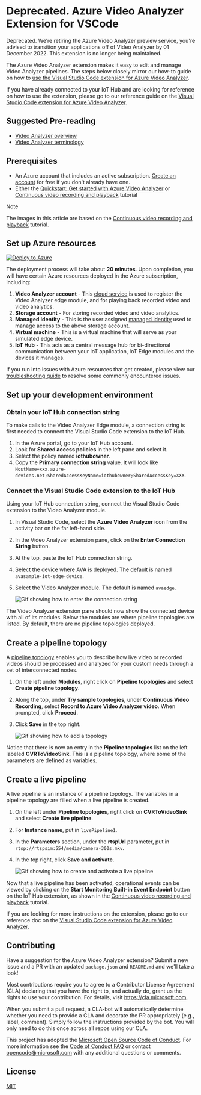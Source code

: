 # Deprecated. Azure Video Analyzer Extension for VSCode

Deprecated. We’re retiring the Azure Video Analyzer preview service, you're advised to transition your applications off of Video Analyzer by 01 December 2022. This extension is no longer being maintained.

The Azure Video Analyzer extension makes it easy to edit and manage Video Analyzer pipelines. The steps below closely mirror our how-to guide on how to [use the Visual Studio Code extension for Azure Video Analyzer](https://docs.microsoft.com/azure/azure-video-analyzer/video-analyzer-docs/edge/use-visual-studio-code-extension).

If you have already connected to your IoT Hub and are looking for reference on how to use the extension, please go to our reference guide on the [Visual Studio Code extension for Azure Video Analyzer](https://docs.microsoft.com/azure/azure-video-analyzer/video-analyzer-docs/visual-studio-code-extension).

## Suggested Pre-reading

-   [Video Analyzer overview](https://docs.microsoft.com/azure/azure-video-analyzer/video-analyzer-docs/overview)
-   [Video Analyzer terminology](https://docs.microsoft.com/azure/azure-video-analyzer/video-analyzer-docs/terminology)

## Prerequisites

-   An Azure account that includes an active subscription. [Create an account](https://azure.microsoft.com/free/) for free if you don't already have one.
-   Either the [Quickstart: Get started with Azure Video Analyzer](https://docs.microsoft.com/azure/azure-video-analyzer/video-analyzer-docs/edge/get-started-detect-motion-emit-events) or [Continuous video recording and playback](https://docs.microsoft.com/azure/azure-video-analyzer/video-analyzer-docs/edge/use-continuous-video-recording) tutorial

> [!NOTE]
> The images in this article are based on the [Continuous video recording and playback](https://docs.microsoft.com/azure/azure-video-analyzer/video-analyzer-docs/edge/use-continuous-video-recording) tutorial.

## Set up Azure resources

[![Deploy to Azure](https://aka.ms/deploytoazurebutton)](https://aka.ms/ava-click-to-deploy)

The deployment process will take about **20 minutes**. Upon completion, you will have certain Azure resources deployed in the Azure subscription, including:

1. **Video Analyzer account** - This [cloud service](https://docs.microsoft.com/azure/azure-video-analyzer/video-analyzer-docs/overview) is used to register the Video Analyzer edge module, and for playing back recorded video and video analytics.
1. **Storage account** - For storing recorded video and video analytics.
1. **Managed Identity** - This is the user assigned [managed identity](https://docs.microsoft.com/azure/active-directory/managed-identities-azure-resources/overview) used to manage access to the above storage account.
1. **Virtual machine** - This is a virtual machine that will serve as your simulated edge device.
1. **IoT Hub** - This acts as a central message hub for bi-directional communication between your IoT application, IoT Edge modules and the devices it manages.

If you run into issues with Azure resources that get created, please view our [troubleshooting guide](https://docs.microsoft.com/azure/azure-video-analyzer/video-analyzer-docs/troubleshoot) to resolve some commonly encountered issues.

## Set up your development environment

### Obtain your IoT Hub connection string

To make calls to the Video Analyzer Edge module, a connection string is first needed to connect the Visual Studio Code extension to the IoT Hub.

1. In the Azure portal, go to your IoT Hub account.
1. Look for **Shared access policies** in the left pane and select it.
1. Select the policy named **iothubowner**.
1. Copy the **Primary connection string** value. It will look like `HostName=xxx.azure-devices.net;SharedAccessKeyName=iothubowner;SharedAccessKey=XXX`.

### Connect the Visual Studio Code extension to the IoT Hub

Using your IoT Hub connection string, connect the Visual Studio Code extension to the Video Analyzer module.

1. In Visual Studio Code, select the **Azure Video Analyzer** icon from the activity bar on the far left-hand side.
1. In the Video Analyzer extension pane, click on the **Enter Connection String** button.
1. At the top, paste the IoT Hub connection string.
1. Select the device where AVA is deployed. The default is named `avasample-iot-edge-device`.
1. Select the Video Analyzer module. The default is named `avaedge`.

    ![Gif showing how to enter the connection string](https://github.com/Azure/lva-edge-vscode-extension/raw/main/resources/gifs/EnterConnectionString.gif)

The Video Analyzer extension pane should now show the connected device with all of its modules. Below the modules are where pipeline topologies are listed. By default, there are no pipeline topologies deployed.

## Create a pipeline topology

A [pipeline topology](https://docs.microsoft.com/en-us/azure/azure-video-analyzer/video-analyzer-docs/pipeline) enables you to describe how live video or recorded videos should be processed and analyzed for your custom needs through a set of interconnected nodes.

1. On the left under **Modules**, right click on **Pipeline topologies** and select **Create pipeline topology**.
1. Along the top, under **Try sample topologies**, under **Continuous Video Recording**, select **Record to Azure Video Analyzer video**. When prompted, click **Proceed**.
1. Click **Save** in the top right.

    ![Gif showing how to add a topology](https://github.com/Azure/lva-edge-vscode-extension/raw/main/resources/gifs/AddToplogy.gif)

Notice that there is now an entry in the **Pipeline topologies** list on the left labeled **CVRToVideoSink**. This is a pipeline topology, where some of the parameters are defined as variables.

## Create a live pipeline

A live pipeline is an instance of a pipeline topology. The variables in a pipeline topology are filled when a live pipeline is created.

1. On the left under **Pipeline topologies**, right click on **CVRToVideoSink** and select **Create live pipeline**.
1. For **Instance name**, put in `livePipeline1`.
1. In the **Parameters** section, under the **rtspUrl** parameter, put in `rtsp://rtspsim:554/media/camera-300s.mkv`.
1. In the top right, click **Save and activate**.

    ![Gif showing how to create and activate a live pipeline](https://github.com/Azure/lva-edge-vscode-extension/raw/main/resources/gifs/CreateAndActivate.gif)

Now that a live pipeline has been activated, operational events can be viewed by clicking on the **Start Monitoring Built-in Event Endpoint** button on the IoT Hub extension, as shown in the [Continuous video recording and playback](https://docs.microsoft.com/azure/azure-video-analyzer/video-analyzer-docs/edge/use-continuous-video-recording#prepare-to-monitor-the-modules) tutorial.

If you are looking for more instructions on the extension, please go to our reference doc on the [Visual Studio Code extension for Azure Video Analyzer](https://docs.microsoft.com/azure/azure-video-analyzer/video-analyzer-docs/visual-studio-code-extension).

## Contributing

Have a suggestion for the Azure Video Analyzer extension? Submit a new issue and a PR with an updated `package.json` and `README.md` and we'll take a look!

Most contributions require you to agree to a Contributor License Agreement (CLA) declaring that you have the right to, and actually do, grant us the rights to use your contribution. For details, visit https://cla.microsoft.com.

When you submit a pull request, a CLA-bot will automatically determine whether you need to provide a CLA and decorate the PR appropriately (e.g., label, comment). Simply follow the instructions provided by the bot. You will only need to do this once across all repos using our CLA.

This project has adopted the [Microsoft Open Source Code of Conduct](https://opensource.microsoft.com/codeofconduct/). For more information see the [Code of Conduct FAQ](https://opensource.microsoft.com/codeofconduct/faq/) or contact [opencode@microsoft.com](mailto:opencode@microsoft.com) with any additional questions or comments.

## License

[MIT](LICENSE)
